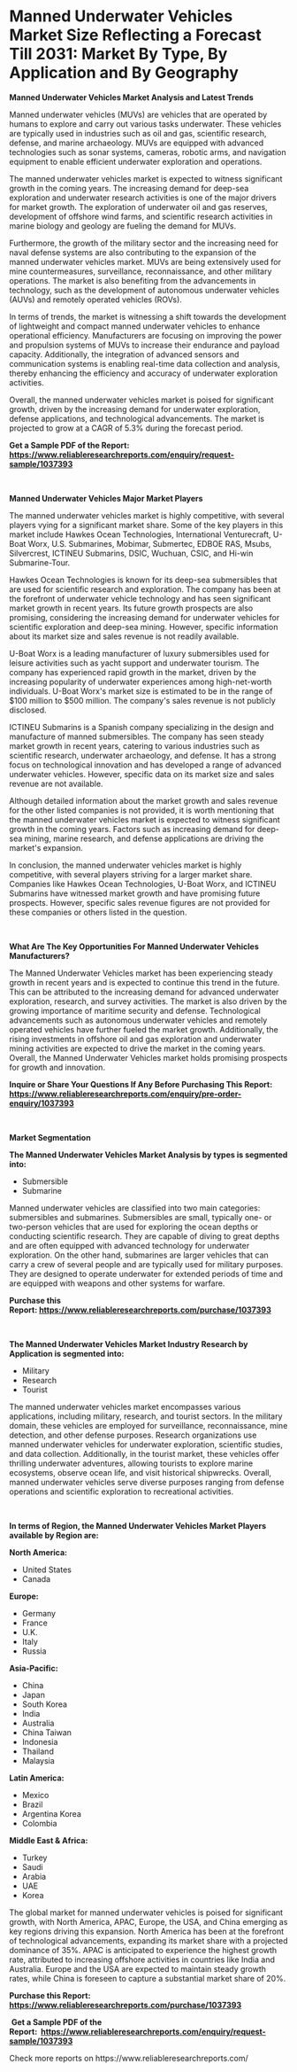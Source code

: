 <p><h1>Manned Underwater Vehicles Market Size Reflecting a Forecast Till 2031: Market By Type, By Application and By Geography</h1></p><p><strong>Manned Underwater Vehicles Market Analysis and Latest Trends</strong></p>
<p><p>Manned underwater vehicles (MUVs) are vehicles that are operated by humans to explore and carry out various tasks underwater. These vehicles are typically used in industries such as oil and gas, scientific research, defense, and marine archaeology. MUVs are equipped with advanced technologies such as sonar systems, cameras, robotic arms, and navigation equipment to enable efficient underwater exploration and operations.</p><p>The manned underwater vehicles market is expected to witness significant growth in the coming years. The increasing demand for deep-sea exploration and underwater research activities is one of the major drivers for market growth. The exploration of underwater oil and gas reserves, development of offshore wind farms, and scientific research activities in marine biology and geology are fueling the demand for MUVs.</p><p>Furthermore, the growth of the military sector and the increasing need for naval defense systems are also contributing to the expansion of the manned underwater vehicles market. MUVs are being extensively used for mine countermeasures, surveillance, reconnaissance, and other military operations. The market is also benefiting from the advancements in technology, such as the development of autonomous underwater vehicles (AUVs) and remotely operated vehicles (ROVs).</p><p>In terms of trends, the market is witnessing a shift towards the development of lightweight and compact manned underwater vehicles to enhance operational efficiency. Manufacturers are focusing on improving the power and propulsion systems of MUVs to increase their endurance and payload capacity. Additionally, the integration of advanced sensors and communication systems is enabling real-time data collection and analysis, thereby enhancing the efficiency and accuracy of underwater exploration activities.</p><p>Overall, the manned underwater vehicles market is poised for significant growth, driven by the increasing demand for underwater exploration, defense applications, and technological advancements. The market is projected to grow at a CAGR of 5.3% during the forecast period.</p></p>
<p><strong>Get a Sample PDF of the Report:&nbsp; <a href="https://www.reliableresearchreports.com/enquiry/request-sample/1037393">https://www.reliableresearchreports.com/enquiry/request-sample/1037393</a></strong></p>
<p>&nbsp;</p>
<p><strong>Manned Underwater Vehicles Major Market Players</strong></p>
<p><p>The manned underwater vehicles market is highly competitive, with several players vying for a significant market share. Some of the key players in this market include Hawkes Ocean Technologies, International Venturecraft, U-Boat Worx, U.S. Submarines, Mobimar, Submertec, EDBOE RAS, Msubs, Silvercrest, ICTINEU Submarins, DSIC, Wuchuan, CSIC, and Hi-win Submarine-Tour.</p><p>Hawkes Ocean Technologies is known for its deep-sea submersibles that are used for scientific research and exploration. The company has been at the forefront of underwater vehicle technology and has seen significant market growth in recent years. Its future growth prospects are also promising, considering the increasing demand for underwater vehicles for scientific exploration and deep-sea mining. However, specific information about its market size and sales revenue is not readily available.</p><p>U-Boat Worx is a leading manufacturer of luxury submersibles used for leisure activities such as yacht support and underwater tourism. The company has experienced rapid growth in the market, driven by the increasing popularity of underwater experiences among high-net-worth individuals. U-Boat Worx's market size is estimated to be in the range of $100 million to $500 million. The company's sales revenue is not publicly disclosed.</p><p>ICTINEU Submarins is a Spanish company specializing in the design and manufacture of manned submersibles. The company has seen steady market growth in recent years, catering to various industries such as scientific research, underwater archaeology, and defense. It has a strong focus on technological innovation and has developed a range of advanced underwater vehicles. However, specific data on its market size and sales revenue are not available.</p><p>Although detailed information about the market growth and sales revenue for the other listed companies is not provided, it is worth mentioning that the manned underwater vehicles market is expected to witness significant growth in the coming years. Factors such as increasing demand for deep-sea mining, marine research, and defense applications are driving the market's expansion.</p><p>In conclusion, the manned underwater vehicles market is highly competitive, with several players striving for a larger market share. Companies like Hawkes Ocean Technologies, U-Boat Worx, and ICTINEU Submarins have witnessed market growth and have promising future prospects. However, specific sales revenue figures are not provided for these companies or others listed in the question.</p></p>
<p>&nbsp;</p>
<p><strong>What Are The Key Opportunities For Manned Underwater Vehicles Manufacturers?</strong></p>
<p><p>The Manned Underwater Vehicles market has been experiencing steady growth in recent years and is expected to continue this trend in the future. This can be attributed to the increasing demand for advanced underwater exploration, research, and survey activities. The market is also driven by the growing importance of maritime security and defense. Technological advancements such as autonomous underwater vehicles and remotely operated vehicles have further fueled the market growth. Additionally, the rising investments in offshore oil and gas exploration and underwater mining activities are expected to drive the market in the coming years. Overall, the Manned Underwater Vehicles market holds promising prospects for growth and innovation.</p></p>
<p><strong>Inquire or Share Your Questions If Any Before Purchasing This Report: <a href="https://www.reliableresearchreports.com/enquiry/pre-order-enquiry/1037393">https://www.reliableresearchreports.com/enquiry/pre-order-enquiry/1037393</a></strong></p>
<p>&nbsp;</p>
<p><strong>Market Segmentation</strong></p>
<p><strong>The Manned Underwater Vehicles Market Analysis by types is segmented into:</strong></p>
<p><ul><li>Submersible</li><li>Submarine</li></ul></p>
<p><p>Manned underwater vehicles are classified into two main categories: submersibles and submarines. Submersibles are small, typically one- or two-person vehicles that are used for exploring the ocean depths or conducting scientific research. They are capable of diving to great depths and are often equipped with advanced technology for underwater exploration. On the other hand, submarines are larger vehicles that can carry a crew of several people and are typically used for military purposes. They are designed to operate underwater for extended periods of time and are equipped with weapons and other systems for warfare.</p></p>
<p><strong>Purchase this Report:&nbsp;<a href="https://www.reliableresearchreports.com/purchase/1037393">https://www.reliableresearchreports.com/purchase/1037393</a></strong></p>
<p>&nbsp;</p>
<p><strong>The Manned Underwater Vehicles Market Industry Research by Application is segmented into:</strong></p>
<p><ul><li>Military</li><li>Research</li><li>Tourist</li></ul></p>
<p><p>The manned underwater vehicles market encompasses various applications, including military, research, and tourist sectors. In the military domain, these vehicles are employed for surveillance, reconnaissance, mine detection, and other defense purposes. Research organizations use manned underwater vehicles for underwater exploration, scientific studies, and data collection. Additionally, in the tourist market, these vehicles offer thrilling underwater adventures, allowing tourists to explore marine ecosystems, observe ocean life, and visit historical shipwrecks. Overall, manned underwater vehicles serve diverse purposes ranging from defense operations and scientific exploration to recreational activities.</p></p>
<p>&nbsp;</p>
<p><strong>In terms of Region, the Manned Underwater Vehicles Market Players available by Region are:</strong></p>
<p>
    <p> <strong> North America: </strong>
        <ul>
            <li>United States</li>
            <li>Canada</li>
        </ul>
        </p> 
    <p> <strong> Europe: </strong>
        <ul>
            <li>Germany</li>
            <li>France</li>
            <li>U.K.</li>
            <li>Italy</li>
            <li>Russia</li>
        </ul>
        </p> 
    <p> <strong> Asia-Pacific: </strong>
        <ul>
            <li>China</li>
            <li>Japan</li>
            <li>South Korea</li>
            <li>India</li>
            <li>Australia</li>
            <li>China Taiwan</li>
            <li>Indonesia</li>
            <li>Thailand</li>
            <li>Malaysia</li>
        </ul>
        </p> 
    <p> <strong> Latin America: </strong>
        <ul>
            <li>Mexico</li>
            <li>Brazil</li>
            <li>Argentina Korea</li>
            <li>Colombia</li>
        </ul>
        </p> 
    <p> <strong> Middle East & Africa: </strong>
        <ul>
            <li>Turkey</li>
            <li>Saudi</li>
            <li>Arabia</li>
            <li>UAE</li>
            <li>Korea</li>
        </ul>
    </p>
    </p>
<p><p>The global market for manned underwater vehicles is poised for significant growth, with North America, APAC, Europe, the USA, and China emerging as key regions driving this expansion. North America has been at the forefront of technological advancements, expanding its market share with a projected dominance of 35%. APAC is anticipated to experience the highest growth rate, attributed to increasing offshore activities in countries like India and Australia. Europe and the USA are expected to maintain steady growth rates, while China is foreseen to capture a substantial market share of 20%.</p></p>
<p><strong>Purchase this Report: <a href="https://www.reliableresearchreports.com/purchase/1037393">https://www.reliableresearchreports.com/purchase/1037393</a></strong></p>
<p>&nbsp;<strong>Get a Sample PDF of the Report:&nbsp;&nbsp;<a href="https://www.reliableresearchreports.com/enquiry/request-sample/1037393">https://www.reliableresearchreports.com/enquiry/request-sample/1037393</a></strong></p>
<p><strong></strong></p>
<p>Check more reports on https://www.reliableresearchreports.com/</p>